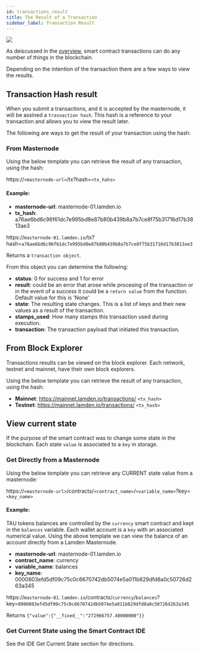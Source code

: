 ```yaml
---
id: transactions_result
title: The Result of a Transaction
sidebar_label: Transaction Result
---
```


![](/img/wallet/gif/1.0.0_transactions_create.gif)

As deiscussed in the <u>[overview](/docs/wallet/accounts_linked_overview)</u>, smart contract transactions can do any number of things in the blockchain. 

Depending on the intention of the transaction there are a few ways to view the results.

## Transaction Hash result
When you submit a transactions, and it is accepted by the masternode, it will be assined a `trasnaction hash`.  This hash is a reference to your transaction and allows you to view the result later.

The following are ways to get the result of your transaction using the hash:

### From Masternode
Using the below template you can retrieve the result of any transaction, using the hash:

https://`<masternode-url>`/tx?hash=`<tx_hahs>`

#### Example:
- **masternode-url**:  masternode-01.lamden.io
- **tx_hash**: a76ae6bd6c96f61dc7e995bd8e87b80b439b8a7b7ce8f75b31716d17b3813ae3

https://`masternode-01.lamden.io`/tx?hash=`a76ae6bd6c96f61dc7e995bd8e87b80b439b8a7b7ce8f75b31716d17b3813ae3`

Returns a `transaction object`.

From this object you can determine the following:
- **status**: 0 for success and 1 for error
- **result**: could be an error that arose while procesing of the transaction or in the event of a success it could be a `return value` from the function.  Default value for this is 'None'
- **state**: The resulting state changes. This is a list of keys and their new values as a result of the transaction.
- **stamps_used**: How many stamps this transaction used during execution.
- **transaction**: The transaction payload that initiated this transaction.

## From Block Explorer
Transactions results can be viewed on the block explorer. 
Each network, testnet and mainnet, have their own block explorers.

Using the below template you can retrieve the result of any transaction, using the hash:

- **Mainnet**: https://mainnet.lamden.io/transactions/ `<tx_hash>`
- **Testnet**: https://mainnet.lamden.io/transactions/ `<tx_hash>`



## View current state
If the purpose of the smart contract was to change some state in the blockchain.  Each state `value` is associated to a `key` in storage.

### Get Directly from a Masternode

Using the below template you can retrieve any CURRENT state value from a masternode:

https://`<masternode-url>`/contracts/`<contract_name>`/`<variable_name>`?key=`<key_name>`

#### Example:
TAU tokens balances are controlled by the `currency` smart contract and kept in the `balances` variable.  Each wallet account is a `key` with an associated numerical value.
Using the above template we can view the balance of an account directly from a Lamden Masternode.

- **masternode-url**:  masternode-01.lamden.io
- **contract_name**: currency
- **variable_name**: balances
- **key_name**: 0000803efd5df09c75c0c6670742db5074e5a011b829dfd8a0c50726d263a345

https://`masternode-01.lamden.io`/contracts/`currency`/`balances`?key=`0000803efd5df09c75c0c6670742db5074e5a011b829dfd8a0c50726d263a345`

Returns `{"value":{"__fixed__":"272966757.40000000"}}`

### Get Current State using the Smart Contract IDE
See the IDE Get Current State section for directions.


